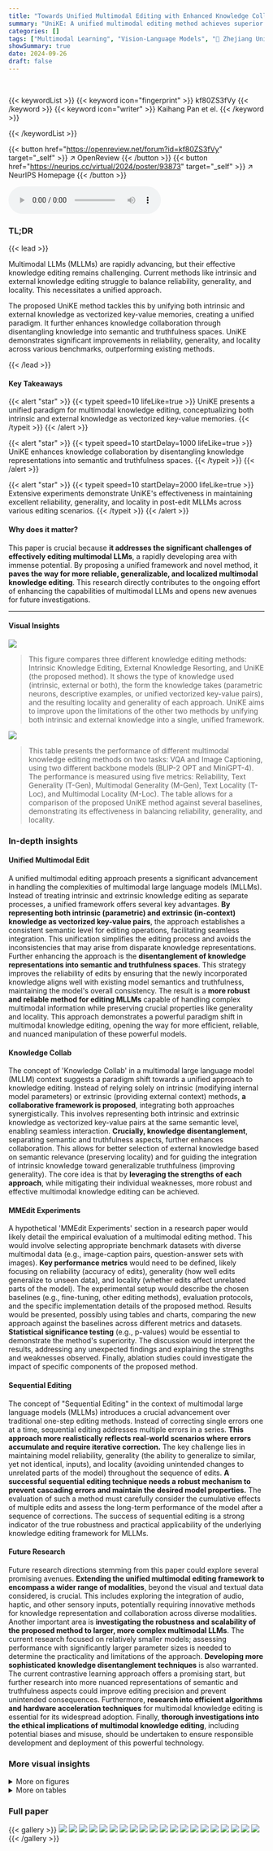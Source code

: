 ```yaml
---
title: "Towards Unified Multimodal Editing with Enhanced Knowledge Collaboration"
summary: "UniKE: A unified multimodal editing method achieves superior reliability, generality, and locality by disentangling knowledge into semantic and truthfulness spaces, enabling enhanced collaboration bet..."
categories: []
tags: ["Multimodal Learning", "Vision-Language Models", "🏢 Zhejiang University",]
showSummary: true
date: 2024-09-26
draft: false
---
```


<br>

{{< keywordList >}}
{{< keyword icon="fingerprint" >}} kf80ZS3fVy {{< /keyword >}}
{{< keyword icon="writer" >}} Kaihang Pan et el. {{< /keyword >}}
 
{{< /keywordList >}}

{{< button href="https://openreview.net/forum?id=kf80ZS3fVy" target="_self" >}}
↗ OpenReview
{{< /button >}}
{{< button href="https://neurips.cc/virtual/2024/poster/93873" target="_self" >}}
↗ NeurIPS Homepage
{{< /button >}}


<audio controls>
    <source src="https://ai-paper-reviewer.com/kf80ZS3fVy/podcast.wav" type="audio/wav">
    Your browser does not support the audio element.
</audio>


### TL;DR


{{< lead >}}

Multimodal LLMs (MLLMs) are rapidly advancing, but their effective knowledge editing remains challenging. Current methods like intrinsic and external knowledge editing struggle to balance reliability, generality, and locality.  This necessitates a unified approach. 

The proposed UniKE method tackles this by unifying both intrinsic and external knowledge as vectorized key-value memories, creating a unified paradigm. It further enhances knowledge collaboration through disentangling knowledge into semantic and truthfulness spaces. UniKE demonstrates significant improvements in reliability, generality, and locality across various benchmarks, outperforming existing methods.

{{< /lead >}}


#### Key Takeaways

{{< alert "star" >}}
{{< typeit speed=10 lifeLike=true >}} UniKE presents a unified paradigm for multimodal knowledge editing, conceptualizing both intrinsic and external knowledge as vectorized key-value memories. {{< /typeit >}}
{{< /alert >}}

{{< alert "star" >}}
{{< typeit speed=10 startDelay=1000 lifeLike=true >}} UniKE enhances knowledge collaboration by disentangling knowledge representations into semantic and truthfulness spaces. {{< /typeit >}}
{{< /alert >}}

{{< alert "star" >}}
{{< typeit speed=10 startDelay=2000 lifeLike=true >}} Extensive experiments demonstrate UniKE's effectiveness in maintaining excellent reliability, generality, and locality in post-edit MLLMs across various editing scenarios. {{< /typeit >}}
{{< /alert >}}

#### Why does it matter?
This paper is crucial because **it addresses the significant challenges of effectively editing multimodal LLMs**, a rapidly developing area with immense potential. By proposing a unified framework and novel method, it **paves the way for more reliable, generalizable, and localized multimodal knowledge editing**. This research directly contributes to the ongoing effort of enhancing the capabilities of multimodal LLMs and opens new avenues for future investigations.

------
#### Visual Insights



![](https://ai-paper-reviewer.com/kf80ZS3fVy/figures_1_1.jpg)

> This figure compares three different knowledge editing methods: Intrinsic Knowledge Editing, External Knowledge Resorting, and UniKE (the proposed method).  It shows the type of knowledge used (intrinsic, external or both), the form the knowledge takes (parametric neurons, descriptive examples, or unified vectorized key-value pairs), and the resulting locality and generality of each approach.  UniKE aims to improve upon the limitations of the other two methods by unifying both intrinsic and external knowledge into a single, unified framework.





![](https://ai-paper-reviewer.com/kf80ZS3fVy/tables_6_1.jpg)

> This table presents the performance of different multimodal knowledge editing methods on two tasks: VQA and Image Captioning, using two different backbone models (BLIP-2 OPT and MiniGPT-4).  The performance is measured using five metrics: Reliability, Text Generality (T-Gen), Multimodal Generality (M-Gen), Text Locality (T-Loc), and Multimodal Locality (M-Loc).  The table allows for a comparison of the proposed UniKE method against several baselines, demonstrating its effectiveness in balancing reliability, generality, and locality.





### In-depth insights


#### Unified Multimodal Edit
A unified multimodal editing approach presents a significant advancement in handling the complexities of multimodal large language models (MLLMs).  Instead of treating intrinsic and extrinsic knowledge editing as separate processes, a unified framework offers several key advantages. **By representing both intrinsic (parametric) and extrinsic (in-context) knowledge as vectorized key-value pairs**, the approach establishes a consistent semantic level for editing operations, facilitating seamless integration.  This unification simplifies the editing process and avoids the inconsistencies that may arise from disparate knowledge representations.  Further enhancing the approach is the **disentanglement of knowledge representations into semantic and truthfulness spaces**. This strategy improves the reliability of edits by ensuring that the newly incorporated knowledge aligns well with existing model semantics and truthfulness, maintaining the model's overall consistency. The result is a **more robust and reliable method for editing MLLMs** capable of handling complex multimodal information while preserving crucial properties like generality and locality. This approach demonstrates a powerful paradigm shift in multimodal knowledge editing, opening the way for more efficient, reliable, and nuanced manipulation of these powerful models.

#### Knowledge Collab
The concept of 'Knowledge Collab' in a multimodal large language model (MLLM) context suggests a paradigm shift towards a unified approach to knowledge editing.  Instead of relying solely on intrinsic (modifying internal model parameters) or extrinsic (providing external context) methods, **a collaborative framework is proposed**, integrating both approaches synergistically.  This involves representing both intrinsic and extrinsic knowledge as vectorized key-value pairs at the same semantic level, enabling seamless interaction.  **Crucially, knowledge disentanglement**, separating semantic and truthfulness aspects, further enhances collaboration.  This allows for better selection of external knowledge based on semantic relevance (preserving locality) and for guiding the integration of intrinsic knowledge toward generalizable truthfulness (improving generality).  The core idea is that by **leveraging the strengths of each approach**, while mitigating their individual weaknesses, more robust and effective multimodal knowledge editing can be achieved.

#### MMEdit Experiments
A hypothetical 'MMEdit Experiments' section in a research paper would likely detail the empirical evaluation of a multimodal editing method.  This would involve selecting appropriate benchmark datasets with diverse multimodal data (e.g., image-caption pairs, question-answer sets with images). **Key performance metrics** would need to be defined, likely focusing on reliability (accuracy of edits), generality (how well edits generalize to unseen data), and locality (whether edits affect unrelated parts of the model).  The experimental setup would describe the chosen baselines (e.g., fine-tuning, other editing methods), evaluation protocols, and the specific implementation details of the proposed method.  Results would be presented, possibly using tables and charts, comparing the new approach against the baselines across different metrics and datasets. **Statistical significance testing** (e.g., p-values) would be essential to demonstrate the method's superiority.  The discussion would interpret the results, addressing any unexpected findings and explaining the strengths and weaknesses observed.  Finally, ablation studies could investigate the impact of specific components of the proposed method.

#### Sequential Editing
The concept of "Sequential Editing" in the context of multimodal large language models (MLLMs) introduces a crucial advancement over traditional one-step editing methods.  Instead of correcting single errors one at a time, sequential editing addresses multiple errors in a series. **This approach more realistically reflects real-world scenarios where errors accumulate and require iterative correction.**  The key challenge lies in maintaining model reliability, generality (the ability to generalize to similar, yet not identical, inputs), and locality (avoiding unintended changes to unrelated parts of the model) throughout the sequence of edits.  **A successful sequential editing technique needs a robust mechanism to prevent cascading errors and maintain the desired model properties.** The evaluation of such a method must carefully consider the cumulative effects of multiple edits and assess the long-term performance of the model after a sequence of corrections. The success of sequential editing is a strong indicator of the true robustness and practical applicability of the underlying knowledge editing framework for MLLMs.

#### Future Research
Future research directions stemming from this paper could explore several promising avenues.  **Extending the unified multimodal editing framework to encompass a wider range of modalities**, beyond the visual and textual data considered, is crucial.  This includes exploring the integration of audio, haptic, and other sensory inputs, potentially requiring innovative methods for knowledge representation and collaboration across diverse modalities. Another important area is **investigating the robustness and scalability of the proposed method to larger, more complex multimodal LLMs**. The current research focused on relatively smaller models;  assessing performance with significantly larger parameter sizes is needed to determine the practicality and limitations of the approach.  **Developing more sophisticated knowledge disentanglement techniques** is also warranted.  The current contrastive learning approach offers a promising start, but further research into more nuanced representations of semantic and truthfulness aspects could improve editing precision and prevent unintended consequences.  Furthermore,  **research into efficient algorithms and hardware acceleration techniques** for multimodal knowledge editing is essential for its widespread adoption.  Finally, **thorough investigations into the ethical implications of multimodal knowledge editing**, including potential biases and misuse, should be undertaken to ensure responsible development and deployment of this powerful technology.


### More visual insights

<details>
<summary>More on figures
</summary>


![](https://ai-paper-reviewer.com/kf80ZS3fVy/figures_3_1.jpg)

> This figure illustrates the UniKE framework. (a) shows the unified view of multimodal knowledge editing, representing both intrinsic and external knowledge as vectorized key-value memories.  The intrinsic knowledge is integrated into the internal key-value memory (FFN), while external knowledge is incorporated as external key-value memory through feature shifting in self-attention. (b) details the knowledge collaboration enhancement.  It disentangles knowledge representations into semantic and truthfulness spaces using contrastive learning. This allows the model to leverage the strengths of both intrinsic and external knowledge editing synergistically, improving generality and locality.


![](https://ai-paper-reviewer.com/kf80ZS3fVy/figures_8_1.jpg)

> This figure analyzes the impact of different components of UniKE on its performance. (a) compares the performance of IKE and Latent-IKE (both combined with intrinsic knowledge editing) using various numbers of in-context examples/hidden states. (b) evaluates the effect of using a fixed versus a dynamic α (scaling factor controlling the inclusion magnitude of in-context knowledge). (c) shows the results with different treatments of ζ (editing direction derived from the truthfulness space), demonstrating how each component contributes to the overall effectiveness of the method.


![](https://ai-paper-reviewer.com/kf80ZS3fVy/figures_8_2.jpg)

> This figure visualizes the disentangled knowledge representations in semantic and truthfulness spaces using t-SNE for dimensionality reduction.  (a) shows distinct clustering of positive and negative hidden states within the truthfulness space while similar distributions in the semantic space.  (b) provides a qualitative example demonstrating how UniKE performs multimodal editing by correcting factual errors and generalizing to similar scenarios while maintaining accuracy for irrelevant examples.  It showcases UniKE’s ability to maintain reliability, generality, and locality during editing. 


![](https://ai-paper-reviewer.com/kf80ZS3fVy/figures_15_1.jpg)

> This figure illustrates the UniKE framework.  (a) shows the unified view of multimodal knowledge editing, where both intrinsic and extrinsic knowledge are represented as vectorized key-value pairs.  (b) details how UniKE disentangles knowledge representations into semantic and truthfulness spaces to enhance collaboration between intrinsic and extrinsic editing methods. This disentanglement allows for a more controlled and effective editing process, improving the reliability, generality, and locality of the resulting model.


![](https://ai-paper-reviewer.com/kf80ZS3fVy/figures_17_1.jpg)

> This figure compares three different approaches to knowledge editing: intrinsic knowledge editing, external knowledge resorting, and UniKE.  Intrinsic knowledge editing modifies the model's parameters directly. External knowledge resorting leverages external knowledge sources (e.g., in-context learning) to influence the model's output. UniKE, proposed in this paper, aims to unify both methods, combining their strengths to provide reliable, general, and localized editing. The figure displays the different types of knowledge used by each method, how the knowledge is represented (parametric neurons or unified vectorized key-value pairs), and their resulting impact on locality and generality.


</details>




<details>
<summary>More on tables
</summary>


![](https://ai-paper-reviewer.com/kf80ZS3fVy/tables_7_1.jpg)
> This table presents the performance of different methods on the MMEdit benchmark for one-step multimodal editing.  It shows the reliability, generality (text and multimodal), and locality (text and multimodal) of each method across two different backbones (BLIP-2 OPT and MiniGPT-4) and two tasks (VQA and image captioning).  The results are used to compare UniKE against several baseline methods, including fine-tuning, intrinsic knowledge editing approaches (KE, T-Patcher, MEND), and external knowledge resorting (In-Context Editing, SERAC).

![](https://ai-paper-reviewer.com/kf80ZS3fVy/tables_7_2.jpg)
> This ablation study analyzes the individual components of the UniKE model to understand their contributions to the overall performance. It compares UniKE's full model against versions with only intrinsic knowledge editing, only external knowledge resorting (using latent IKE), intrinsic editing combined with standard IKE, and intrinsic editing combined with latent IKE. The results show how each component impacts the reliability, generality, and locality of the multimodal editing process, demonstrating the synergistic effects of UniKE's unified framework and knowledge disentanglement.

![](https://ai-paper-reviewer.com/kf80ZS3fVy/tables_7_3.jpg)
> This table presents the results of cross-task editing experiments, where the model is required to edit both VQA and image captioning samples within the same sequence.  The metrics used are Reliability, T-Generality, M-Generality, T-Locality, and M-Locality. The results show the performance of different methods across these two tasks simultaneously, highlighting UniKE's effectiveness in integrating knowledge from distinct tasks.

![](https://ai-paper-reviewer.com/kf80ZS3fVy/tables_16_1.jpg)
> This table presents the main results of the one-step multimodal editing experiments conducted on the MMEdit benchmark.  It compares the performance of several methods, including the proposed UniKE, across two different backbones (BLIP-2 OPT and MiniGPT-4). The performance is evaluated using five metrics: Reliability (how accurately the editing changes the model's output), T-Generality (generality on text-based aspects), M-Generality (generality on multimodal aspects), T-Locality (locality on text-based aspects), and M-Locality (locality on multimodal aspects).  Higher scores indicate better performance.

</details>




### Full paper

{{< gallery >}}
<img src="https://ai-paper-reviewer.com/kf80ZS3fVy/1.png" class="grid-w50 md:grid-w33 xl:grid-w25" />
<img src="https://ai-paper-reviewer.com/kf80ZS3fVy/2.png" class="grid-w50 md:grid-w33 xl:grid-w25" />
<img src="https://ai-paper-reviewer.com/kf80ZS3fVy/3.png" class="grid-w50 md:grid-w33 xl:grid-w25" />
<img src="https://ai-paper-reviewer.com/kf80ZS3fVy/4.png" class="grid-w50 md:grid-w33 xl:grid-w25" />
<img src="https://ai-paper-reviewer.com/kf80ZS3fVy/5.png" class="grid-w50 md:grid-w33 xl:grid-w25" />
<img src="https://ai-paper-reviewer.com/kf80ZS3fVy/6.png" class="grid-w50 md:grid-w33 xl:grid-w25" />
<img src="https://ai-paper-reviewer.com/kf80ZS3fVy/7.png" class="grid-w50 md:grid-w33 xl:grid-w25" />
<img src="https://ai-paper-reviewer.com/kf80ZS3fVy/8.png" class="grid-w50 md:grid-w33 xl:grid-w25" />
<img src="https://ai-paper-reviewer.com/kf80ZS3fVy/9.png" class="grid-w50 md:grid-w33 xl:grid-w25" />
<img src="https://ai-paper-reviewer.com/kf80ZS3fVy/10.png" class="grid-w50 md:grid-w33 xl:grid-w25" />
<img src="https://ai-paper-reviewer.com/kf80ZS3fVy/11.png" class="grid-w50 md:grid-w33 xl:grid-w25" />
<img src="https://ai-paper-reviewer.com/kf80ZS3fVy/12.png" class="grid-w50 md:grid-w33 xl:grid-w25" />
<img src="https://ai-paper-reviewer.com/kf80ZS3fVy/13.png" class="grid-w50 md:grid-w33 xl:grid-w25" />
<img src="https://ai-paper-reviewer.com/kf80ZS3fVy/14.png" class="grid-w50 md:grid-w33 xl:grid-w25" />
<img src="https://ai-paper-reviewer.com/kf80ZS3fVy/15.png" class="grid-w50 md:grid-w33 xl:grid-w25" />
<img src="https://ai-paper-reviewer.com/kf80ZS3fVy/16.png" class="grid-w50 md:grid-w33 xl:grid-w25" />
<img src="https://ai-paper-reviewer.com/kf80ZS3fVy/17.png" class="grid-w50 md:grid-w33 xl:grid-w25" />
<img src="https://ai-paper-reviewer.com/kf80ZS3fVy/18.png" class="grid-w50 md:grid-w33 xl:grid-w25" />
<img src="https://ai-paper-reviewer.com/kf80ZS3fVy/19.png" class="grid-w50 md:grid-w33 xl:grid-w25" />
<img src="https://ai-paper-reviewer.com/kf80ZS3fVy/20.png" class="grid-w50 md:grid-w33 xl:grid-w25" />
{{< /gallery >}}